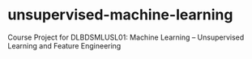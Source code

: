 # unsupervised-machine-learning
Course Project for DLBDSMLUSL01: Machine Learning – Unsupervised Learning and Feature Engineering
